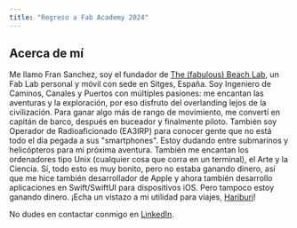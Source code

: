 ```yaml
---
title: "Regreso a Fab Academy 2024"
---
```

## Acerca de mí
Me llamo Fran Sanchez, soy el fundador de [The (fabulous) Beach Lab](http://beachlab.org), un Fab Lab personal y móvil con sede en Sitges, España. Soy Ingeniero de Caminos, Canales y Puertos con múltiples pasiones: me encantan las aventuras y la exploración, por eso disfruto del overlanding lejos de la civilización. Para ganar algo más de rango de movimiento, me convertí en capitán de barco, después en buceador y finalmente piloto. También soy Operador de Radioaficionado (EA3IRP) para conocer gente que no está todo el dia pegada a sus "smartphones". Estoy dudando entre submarinos y helicópteros para mi próxima aventura. También me encantan los ordenadores tipo Unix (cualquier cosa que corra en un terminal), el Arte y la Ciencia. Sí, todo esto es muy bonito, pero no estaba ganando dinero, así que me hice también desarrollador de Apple y ahora también desarrollo aplicaciones en Swift/SwiftUI para dispositivos iOS. Pero tampoco estoy ganando dinero. ¡Echa un vistazo a mi utilidad para viajes, [Hariburi](https://apps.apple.com/us/app/hariburi/id1599749190)!

No dudes en contactar conmigo en [LinkedIn](https://www.linkedin.com/in/fsancheza/).

